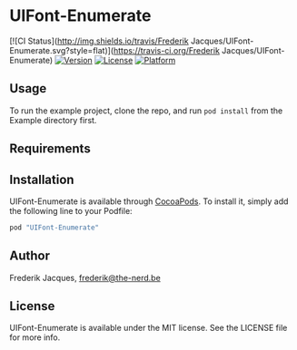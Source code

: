 # UIFont-Enumerate

[![CI Status](http://img.shields.io/travis/Frederik Jacques/UIFont-Enumerate.svg?style=flat)](https://travis-ci.org/Frederik Jacques/UIFont-Enumerate)
[![Version](https://img.shields.io/cocoapods/v/UIFont-Enumerate.svg?style=flat)](http://cocoapods.org/pods/UIFont-Enumerate)
[![License](https://img.shields.io/cocoapods/l/UIFont-Enumerate.svg?style=flat)](http://cocoapods.org/pods/UIFont-Enumerate)
[![Platform](https://img.shields.io/cocoapods/p/UIFont-Enumerate.svg?style=flat)](http://cocoapods.org/pods/UIFont-Enumerate)

## Usage

To run the example project, clone the repo, and run `pod install` from the Example directory first.

## Requirements

## Installation

UIFont-Enumerate is available through [CocoaPods](http://cocoapods.org). To install
it, simply add the following line to your Podfile:

```ruby
pod "UIFont-Enumerate"
```

## Author

Frederik Jacques, frederik@the-nerd.be

## License

UIFont-Enumerate is available under the MIT license. See the LICENSE file for more info.
